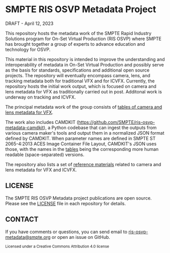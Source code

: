 <!---
// SPDX-License-Identifier: CC-BY-4.0
// Copyright Contributors to the SMTPE RIS OSVP Metadata Project
-->

# SMPTE RIS OSVP Metadata Project

DRAFT - April 12, 2023

This repository hosts the metadata work of the SMPTE Rapid Industry Solutions program for On-Set Virtual Production (RIS OSVP) where SMPTE has brought together a group of experts to advance education and technology for OSVP.

This material in this repository is intended to improve the understanding and interoperability of metadata in On-Set Virtual Production and possibly serve as the basis for standards, specifications and additional open source projects. The repository will eventually encompass camera, lens, and tracking metadata both for traditional VFX and for ICVFX. Currently, the repository hosts the initial work output, which is focused on camera and lens metadata for VFX as traditionally carried out in post. Additonal work is underway on tracking and ICVFX.

The principal metadata work of the group consists of [tables of camera and lens metadata for VFX](vfx/camera-lens-tables.md).

The work also includes CAMDKIT (https://github.com/SMPTE/ris-osvp-metadata-camdkit), a Python codebase that can ingest the outputs from various camera maker's tools and output them in a normalized JSON format defined by CAMDKIT. When parameter names are defined in SMPTE ST 2065-4:2013 ACES Image Container File Layout, CAMDKIT's JSON uses those, with the names in the [tables](vfx/camera-lens-tables.md) being the corresponding more human readable (space-separated) versions.

The repository also lists a set of [reference materials](references/camera-lens-references.md) related to camera and lens metadata for VFX and ICVFX.

## LICENSE

The SMPTE RIS OSVP Metadata project publications are open source. Please see the [LICENSE](LICENSE.md) file in each repository for details.

## CONTACT

If you have comments or questions, you can send email to ris-osvp-metadata@smpte.org or open an issue on GitHub.

<sub>Licensed under a Creative Commons Attribution 4.0 license<br></sub>
